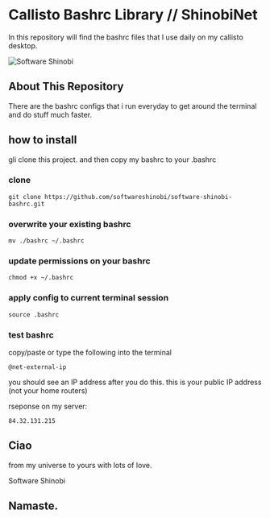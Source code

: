 # Callisto Bashrc Library // ShinobiNet

In this repository will find the bashrc files that I use daily on my callisto desktop.

![Software Shinobi](https://softwareshinobi.online/software-shinobi-profile-picture.png)

## About This Repository

There are the bashrc configs that i run everyday to get around the terminal and do stuff much faster.

## how to install

gli clone this project. and then copy my bashrc to your .bashrc

### clone 

```
git clone https://github.com/softwareshinobi/software-shinobi-bashrc.git
```

### overwrite your existing bashrc

```
mv ./bashrc ~/.bashrc
```

### update permissions on your bashrc

```
chmod +x ~/.bashrc
```

### apply config to current terminal session

```
source .bashrc
```

### test bashrc
copy/paste or type the following into the terminal


```
@net-external-ip
```

you should see an IP address after you do this. this is your public IP address (not your home routers)

rseponse on my server:

```
84.32.131.215
```

## Ciao

from my universe to yours with lots of love.

Software Shinobi

## Namaste.
